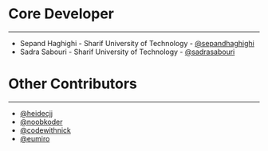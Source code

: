 # Core Developer #

----------
- Sepand Haghighi - Sharif University of Technology - [@sepandhaghighi](http://github.com/sepandhaghighi)
- Sadra Sabouri - Sharif University of Technology - [@sadrasabouri](https://github.com/sadrasabouri)

# Other Contributors #
----------
- [@heidecjj](https://github.com/heidecjj)
- [@noobkoder](https://github.com/n00bkoder)
- [@codewithnick](https://github.com/codewithnick)
- [@eumiro](https://github.com/eumiro)
